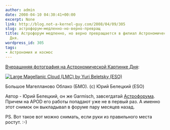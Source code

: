 ```yaml
---
author: admin
date: 2008-04-10 04:30:41+00:00
excerpt: None
link: http://blog.not-a-kernel-guy.com/2008/04/09/305
slug: астрофорум-медленно-но-верно-превращ
title: Астрофорум медленно, но верно превращается в филиал Астрономической Картинки
  Дня.
wordpress_id: 305
tags:
- Астрономия и космос
---
```


[Вчерашнняя фотография на Астрономической Картинке Дня](http://antwrp.gsfc.nasa.gov/apod/ap080409.html):

[![Large Magellanic Cloud (LMC) by Yuri Beletsky (ESO)](http://blog.not-a-kernel-guy.com/wp-content/uploads/2008/04/lmcdeepwide_beletsky_small.jpg)](http://antwrp.gsfc.nasa.gov/apod/image/0804/lmcdeepwide_beletsky_big.jpg)     

Большое Магелланово Облако (БМО). (c) Юрий Белецкий (ESO)

Автор - Юрий Белецкий, он же Garmisch, завсегдатай [Астрофорума](http://www.astronomy.ru/forum/index.php). Причем на APOD его работы попадают уже не в первый раз. А именно этот снимок он выкладывал в форуме пару месяцев назад.

PS. Вот такое вот можно снимать, если руки из правильного места ростут. :-)
